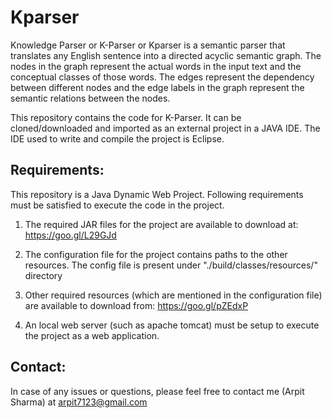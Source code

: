 # Kparser

Knowledge Parser or K-Parser or Kparser is a semantic parser that translates any English sentence into a directed acyclic semantic graph. The nodes in the graph represent the actual words in the input text and the conceptual classes of those words. 
The edges represent the dependency between different nodes and the edge labels in the graph represent the semantic relations between the nodes.

<!-- An online demonstration of the K-Parser system is available at www.kparser.org -->

This repository contains the code for K-Parser. It can be cloned/downloaded and imported as an external project in a JAVA IDE.
The IDE used to write and compile the project is Eclipse.

## Requirements:
This repository is a Java Dynamic Web Project. Following requirements must be satisfied to execute the code in the project.

1. The required JAR files for the project are available to download at:
   https://goo.gl/L29GJd
   
2. The configuration file for the project contains paths to the other resources. 
   The config file is present under "./build/classes/resources/" directory
   
3. Other required resources (which are mentioned in the configuration file) are available to download from:
   https://goo.gl/pZEdxP

4. An local web server (such as apache tomcat) must be setup to execute the project as a web application.

<!--## Code Documentation:
The documentation for the code is available at:
http://bioai8core.fulton.asu.edu/kparser_java_docs/-->


## Contact:
In case of any issues or questions, please feel free to contact me (Arpit Sharma) at arpit7123@gmail.com
